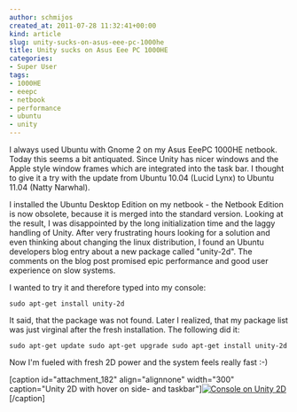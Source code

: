 ```yaml
---
author: schmijos
created_at: 2011-07-28 11:32:41+00:00
kind: article
slug: unity-sucks-on-asus-eee-pc-1000he
title: Unity sucks on Asus Eee PC 1000HE
categories:
- Super User
tags:
- 1000HE
- eeepc
- netbook
- performance
- ubuntu
- unity
---
```


I always used Ubuntu with Gnome 2 on my Asus EeePC 1000HE netbook. Today this seems a bit antiquated. Since Unity has nicer windows and the Apple style window frames which are integrated into the task bar. I thought to give it a try with the update from Ubuntu 10.04 (Lucid Lynx) to Ubuntu 11.04 (Natty Narwhal).

I installed the Ubuntu Desktop Edition on my netbook - the Netbook Edition is now obsolete, because it is merged into the standard version. Looking at the result, I was disappointed by the long initialization time and the laggy handling of Unity. After very frustrating hours looking for a solution and even thinking about changing the linux distribution, I found an Ubuntu developers blog entry about a new package called "unity-2d". The comments on the blog post promised epic performance and good user experience on slow systems.

I wanted to try it and therefore typed into my console:

`sudo apt-get install unity-2d`

It said, that the package was not found. Later I realized, that my package list was just virginal after the fresh installation. The following did it:

`sudo apt-get update
sudo apt-get upgrade
sudo apt-get install unity-2d`

Now I'm fueled with fresh 2D power and the system feels really fast :-)

[caption id="attachment_182" align="alignnone" width="300" caption="Unity 2D with hover on side- and taskbar"][![Console on Unity 2D](http://www.miraculum.ch/wp-content/uploads/unity-2d-300x175.png)](http://www.miraculum.ch/wp-content/uploads/unity-2d.png)[/caption]
